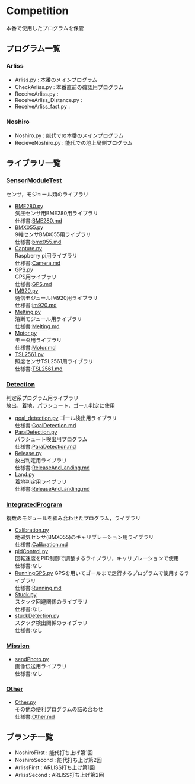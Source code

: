# Competition
本番で使用したプログラムを保管  

## プログラム一覧
### Arliss
- Arliss.py : 本番のメインプログラム
- CheckArliss.py : 本番直前の確認用プログラム
- ReceiveArliss.py : 
- ReceiveArliss_Distance.py : 
- ReceiveArliss_fast.py : 

### Noshiro
- Noshiro.py : 能代での本番のメインプログラム
- RecieveNoshiro.py : 能代での地上局側プログラム

## ライブラリ一覧
### [SensorModuleTest](https://github.com/cansat2019kimuralab/SensorModuleTest)
センサ，モジュール類のライブラリ  
- [BME280.py](https://github.com/cansat2019kimuralab/SensorModuleTest/blob/master/BME280/BME280.py)  
気圧センサ用BME280用ライブラリ  
仕様書:[BME280.md](https://github.com/cansat2019kimuralab/SensorModuleTest/blob/master/BME280/BME280.md)
- [BMX055.py](https://github.com/cansat2019kimuralab/SensorModuleTest/blob/master/BMX055/BMX055.py)  
9軸センサBMX055用ライブラリ  
仕様書:[bmx055.md](https://github.com/cansat2019kimuralab/SensorModuleTest/blob/master/BMX055/bmx055.md)
- [Capture.py](https://github.com/cansat2019kimuralab/SensorModuleTest/blob/master/Camera/Capture.py)  
Raspberry pi用ライブラリ  
仕様書:[Camera.md](https://github.com/cansat2019kimuralab/SensorModuleTest/blob/master/Camera/Camera.md)
- [GPS.py](https://github.com/cansat2019kimuralab/SensorModuleTest/blob/master/GPS/GPS.py)  
GPS用ライブラリ  
仕様書:[GPS.md](https://github.com/cansat2019kimuralab/SensorModuleTest/blob/master/GPS/GPS.md)
- [IM920.py](https://github.com/cansat2019kimuralab/SensorModuleTest/blob/master/IM920/IM920.py)  
通信モジュールIM920用ライブラリ  
仕様書:[im920.md](https://github.com/cansat2019kimuralab/SensorModuleTest/blob/master/IM920/im920.md)
- [Melting.py](https://github.com/cansat2019kimuralab/SensorModuleTest/blob/master/Melting/Melting.py)  
溶断モジュール用ライブラリ  
仕様書:[Melting.md](https://github.com/cansat2019kimuralab/SensorModuleTest/blob/master/Melting/Melting.md)
- [Motor.py](https://github.com/cansat2019kimuralab/SensorModuleTest/blob/master/Motor/Motor.py)  
モータ用ライブラリ  
仕様書:[Motor.md](https://github.com/cansat2019kimuralab/SensorModuleTest/blob/master/Motor/Motor.md)  
- [TSL2561.py](https://github.com/cansat2019kimuralab/SensorModuleTest/blob/master/TSL2561/TSL2561.py)  
照度センサTSL2561用ライブラリ  
仕様書:[TSL2561.md](https://github.com/cansat2019kimuralab/SensorModuleTest/blob/master/TSL2561/TSL2561.md)

### [Detection](https://github.com/cansat2019kimuralab/Detection)
判定系プログラム用ライブラリ  
放出，着地，パラシュート，ゴール判定に使用  
- [goal_detection.py](https://github.com/cansat2019kimuralab/Detection/blob/master/GoalDetection/goal_detection.py) 
ゴール検出用ライブラリ  
仕様書:[GoalDetection.md](https://github.com/cansat2019kimuralab/Detection/blob/master/GoalDetection/GoalDetection.md)
- [ParaDetection.py](https://github.com/cansat2019kimuralab/Detection/blob/master/ParachuteDetection/ParaDetection.py)  
パラシュート検出用プログラム  
仕様書:[ParaDetection.md](https://github.com/cansat2019kimuralab/Detection/blob/master/ParachuteDetection/ParaDetection.md)
- [Release.py](https://github.com/cansat2019kimuralab/Detection/blob/master/ReleaseAndLandingDetection/Release.py)  
放出判定用ライブラリ  
仕様書:[ReleaseAndLanding.md](https://github.com/cansat2019kimuralab/Detection/blob/master/ReleaseAndLandingDetection/ReleaseAndLanding.md)
- [Land.py](https://github.com/cansat2019kimuralab/Detection/blob/master/ReleaseAndLandingDetection/Land.py)  
着地判定用ライブラリ  
仕様書:[ReleaseAndLanding.md](https://github.com/cansat2019kimuralab/Detection/blob/master/ReleaseAndLandingDetection/ReleaseAndLanding.md)

### [IntegratedProgram](https://github.com/cansat2019kimuralab/IntegratedProgram)
複数のモジュールを組み合わせたプログラム，ライブラリ  
- [Calibration.py](https://github.com/cansat2019kimuralab/IntegratedProgram/blob/master/Calibration/Calibration.py)  
地磁気センサ(BMX055)のキャリブレーション用ライブラリ  
仕様書:[Calibration.md](https://github.com/cansat2019kimuralab/IntegratedProgram/blob/master/Calibration/Calibration.md)
- [pidControl.py](https://github.com/cansat2019kimuralab/IntegratedProgram/blob/master/Control/pidControl.py)  
回転速度をPID制御で調整するライブラリ，キャリブレーションで使用  
仕様書:なし
- [RunningGPS.py](https://github.com/cansat2019kimuralab/IntegratedProgram/blob/master/Running/RunningGPS.py)
GPSを用いてゴールまで走行するプログラムで使用するライブラリ  
仕様書:[Running.md](https://github.com/cansat2019kimuralab/IntegratedProgram/blob/master/Running/Running.md)
- [Stuck.py](https://github.com/cansat2019kimuralab/IntegratedProgram/blob/master/Stuck/Stuck.py)  
スタック回避関係のライブラリ  
仕様書:なし
- [stuckDetection.py](https://github.com/cansat2019kimuralab/IntegratedProgram/blob/master/Stuck/stuckDetection.py)  
スタック検出関係のライブラリ  
仕様書:なし

### [Mission](https://github.com/cansat2019kimuralab/Mission)
- [sendPhoto.py](https://github.com/cansat2019kimuralab/Mission/blob/master/sendPhoto.py)  
画像伝送用ライブラリ  
仕様書:なし

### [Other](https://github.com/cansat2019kimuralab/Other)
- [Other.py](https://github.com/cansat2019kimuralab/Other/blob/master/Other.py)  
その他の便利プログラムの詰め合わせ  
仕様書:[Other.md](https://github.com/cansat2019kimuralab/Other/blob/master/Other.md)

## ブランチ一覧
- NoshiroFirst : 能代打ち上げ第1回
- NoshiroSecond : 能代打ち上げ第2回
- ArlissFirst : ARLISS打ち上げ第1回
- ArlissSecond : ARLISS打ち上げ第2回
